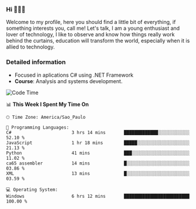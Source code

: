 


### Hi 🙋🏽‍♂️

Welcome to my profile, here you should find a little bit of everything, if something interests you, call me! Let's talk,
I am a young enthusiast and lover of technology, I like to observe and know how things really work behind the curtains, 
education will transform the world, especially when it is allied to technology.

### Detailed information
* Focused in aplications C# using .NET Framework
* **Course**: Analysis and systems development.

<!--START_SECTION:waka-->
![Code Time](http://img.shields.io/badge/Code%20Time-396%20hrs%2036%20mins-blue)

📊 **This Week I Spent My Time On** 

```text
🕑︎ Time Zone: America/Sao_Paulo

💬 Programming Languages: 
C#                       3 hrs 14 mins       █████████████░░░░░░░░░░░░   52.10 % 
JavaScript               1 hr 18 mins        █████░░░░░░░░░░░░░░░░░░░░   21.13 % 
Python                   41 mins             ███░░░░░░░░░░░░░░░░░░░░░░   11.02 % 
ca65 assembler           14 mins             █░░░░░░░░░░░░░░░░░░░░░░░░   03.86 % 
XML                      13 mins             █░░░░░░░░░░░░░░░░░░░░░░░░   03.59 % 

💻 Operating System: 
Windows                  6 hrs 12 mins       █████████████████████████   100.00 % 
```


<!--END_SECTION:waka-->


